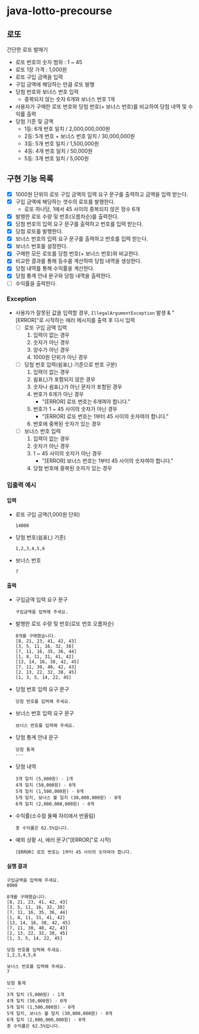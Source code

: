 # java-lotto-precourse

## 로또

간단한 로또 발매기

- 로또 번호의 숫자 범위 : 1 ~ 45
- 로또 1장 가격 : 1,000원
- 로또 구입 금액을 입력
- 구입 금액에 해당하는 만큼 로또 발행
- 당첨 번호와 보너스 번호 입력
    - 중복되지 않는 숫자 6개와 보너스 번호 1개
- 사용자가 구매한 로또 번호와 당첨 번호(+ 보너스 번호)를 비교하여 당첨 내역 및 수익률 출력
- 당첨 기준 및 금액
    - 1등: 6개 번호 일치 / 2,000,000,000원
    - 2등: 5개 번호 + 보너스 번호 일치 / 30,000,000원
    - 3등: 5개 번호 일치 / 1,500,000원
    - 4등: 4개 번호 일치 / 50,000원
    - 5등: 3개 번호 일치 / 5,000원

## 구현 기능 목록

- [x] 1000원 단위의 로또 구입 금액의 입력 요구 문구를 출력하고 금액을 입력 받는다.
- [x] 구입 금액에 해당하는 갯수의 로또를 발행한다.
    - 로또 하나당, 1에서 45 사이의 중복되지 않은 정수 6개
- [x] 발행한 로또 수량 및 번호(오름차순)를 출력한다.
- [x] 당첨 번호의 입력 요구 문구를 출력하고 번호를 입력 받는다.
- [x] 당첨 로또를 발행한다.
- [x] 보너스 번호의 입력 요구 문구를 출력하고 번호를 입력 받는다.
- [x] 보너스 번호를 설정한다.
- [x] 구매한 모든 로또를 당첨 번호(+ 보너스 번호)와 비교한다.
- [x] 비교한 결과를 통해 등수를 계산하여 당첨 내역을 생성한다.
- [x] 당첨 내역를 통해 수익률을 계산한다.
- [x] 당첨 통계 안내 문구와 당첨 내역을 출력한다.
- [ ] 수익률을 출력한다.

### Exception

- 사용자가 잘못된 값을 입력할 경우, `IllegalArgumentException` 발생 & "[ERROR]"로 시작하는 에러 메시지를 출력 후 다시 입력
    - [ ] 로또 구입 금액 입력
        1. 입력이 없는 경우
        2. 숫자가 아닌 경우
        3. 양수가 아닌 경우
        4. 1000원 단위가 아닌 경우
    - [ ] 당첨 번호 입력(쉼표(,) 기준으로 번호 구분)
        1. 입력이 없는 경우
        2. 쉼표(,)가 포함되지 않은 경우
        3. 숫자나 쉼표(,)가 아닌 문자가 포함된 경우
        4. 번호가 6개가 아닌 경우
            - "[ERROR] 로또 번호는 6개여야 합니다."
        5. 번호가 1 ~ 45 사이의 숫자가 아닌 경우
            - "[ERROR] 로또 번호는 1부터 45 사이의 숫자여야 합니다."
        6. 번호에 중복된 숫자가 있는 경우
    - [ ] 보너스 번호 입력
        1. 입력이 없는 경우
        2. 숫자가 아닌 경우
        3. 1 ~ 45 사이의 숫자가 아닌 경우
            - "[ERROR] 보너스 번호는 1부터 45 사이의 숫자여야 합니다."
        4. 당첨 번호에 중복된 숫자가 있는 경우

### 입출력 예시

#### 입력

- 로또 구입 금액(1,000원 단위)
    ```
    14000
    ```

- 당첨 번호(쉼표(,) 기준)
    ```
    1,2,3,4,5,6
    ```

- 보너스 번호
    ```
    7
    ```

#### 출력

- 구입금액 입력 요구 문구
    ```
    구입금액을 입력해 주세요.
    ```

- 발행한 로또 수량 및 번호(로또 번호 오름차순)
    ```
    8개를 구매했습니다.
    [8, 21, 23, 41, 42, 43]
    [3, 5, 11, 16, 32, 38]
    [7, 11, 16, 35, 36, 44]
    [1, 8, 11, 31, 41, 42]
    [13, 14, 16, 38, 42, 45]
    [7, 11, 30, 40, 42, 43]
    [2, 13, 22, 32, 38, 45]
    [1, 3, 5, 14, 22, 45]
    ```

- 당첨 번호 입력 요구 문구
    ```
    당첨 번호를 입력해 주세요.
    ```  

- 보너스 번호 입력 요구 문구
    ```
    보너스 번호를 입력해 주세요.
    ```  

- 당첨 통계 안내 문구
    ```
    당첨 통계
    ---
    ```  

- 당첨 내역
    ```
    3개 일치 (5,000원) - 1개
    4개 일치 (50,000원) - 0개
    5개 일치 (1,500,000원) - 0개
    5개 일치, 보너스 볼 일치 (30,000,000원) - 0개
    6개 일치 (2,000,000,000원) - 0개
    ```

- 수익률(소수점 둘째 자리에서 반올림)
    ```
    총 수익률은 62.5%입니다.
    ```

- 예외 상황 시, 에러 문구("[ERROR]"로 시작)
    ```
    [ERROR] 로또 번호는 1부터 45 사이의 숫자여야 합니다.
    ```

#### 실행 결과

```
구입금액을 입력해 주세요.
8000

8개를 구매했습니다.
[8, 21, 23, 41, 42, 43] 
[3, 5, 11, 16, 32, 38] 
[7, 11, 16, 35, 36, 44] 
[1, 8, 11, 31, 41, 42] 
[13, 14, 16, 38, 42, 45] 
[7, 11, 30, 40, 42, 43] 
[2, 13, 22, 32, 38, 45] 
[1, 3, 5, 14, 22, 45]

당첨 번호를 입력해 주세요.
1,2,3,4,5,6

보너스 번호를 입력해 주세요.
7

당첨 통계
---
3개 일치 (5,000원) - 1개
4개 일치 (50,000원) - 0개
5개 일치 (1,500,000원) - 0개
5개 일치, 보너스 볼 일치 (30,000,000원) - 0개
6개 일치 (2,000,000,000원) - 0개
총 수익률은 62.5%입니다.
```
